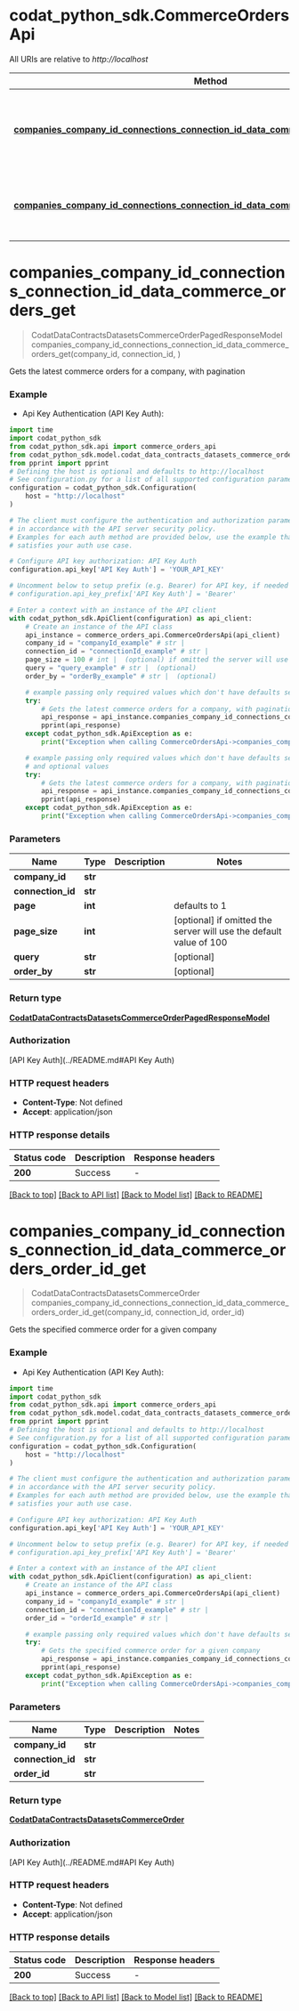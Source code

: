 # codat_python_sdk.CommerceOrdersApi

All URIs are relative to *http://localhost*

Method | HTTP request | Description
------------- | ------------- | -------------
[**companies_company_id_connections_connection_id_data_commerce_orders_get**](CommerceOrdersApi.md#companies_company_id_connections_connection_id_data_commerce_orders_get) | **GET** /companies/{companyId}/connections/{connectionId}/data/commerce-orders | Gets the latest commerce orders for a company, with pagination
[**companies_company_id_connections_connection_id_data_commerce_orders_order_id_get**](CommerceOrdersApi.md#companies_company_id_connections_connection_id_data_commerce_orders_order_id_get) | **GET** /companies/{companyId}/connections/{connectionId}/data/commerce-orders/{orderId} | Gets the specified commerce order for a given company


# **companies_company_id_connections_connection_id_data_commerce_orders_get**
> CodatDataContractsDatasetsCommerceOrderPagedResponseModel companies_company_id_connections_connection_id_data_commerce_orders_get(company_id, connection_id, )

Gets the latest commerce orders for a company, with pagination

### Example

* Api Key Authentication (API Key Auth):
```python
import time
import codat_python_sdk
from codat_python_sdk.api import commerce_orders_api
from codat_python_sdk.model.codat_data_contracts_datasets_commerce_order_paged_response_model import CodatDataContractsDatasetsCommerceOrderPagedResponseModel
from pprint import pprint
# Defining the host is optional and defaults to http://localhost
# See configuration.py for a list of all supported configuration parameters.
configuration = codat_python_sdk.Configuration(
    host = "http://localhost"
)

# The client must configure the authentication and authorization parameters
# in accordance with the API server security policy.
# Examples for each auth method are provided below, use the example that
# satisfies your auth use case.

# Configure API key authorization: API Key Auth
configuration.api_key['API Key Auth'] = 'YOUR_API_KEY'

# Uncomment below to setup prefix (e.g. Bearer) for API key, if needed
# configuration.api_key_prefix['API Key Auth'] = 'Bearer'

# Enter a context with an instance of the API client
with codat_python_sdk.ApiClient(configuration) as api_client:
    # Create an instance of the API class
    api_instance = commerce_orders_api.CommerceOrdersApi(api_client)
    company_id = "companyId_example" # str | 
    connection_id = "connectionId_example" # str | 
    page_size = 100 # int |  (optional) if omitted the server will use the default value of 100
    query = "query_example" # str |  (optional)
    order_by = "orderBy_example" # str |  (optional)

    # example passing only required values which don't have defaults set
    try:
        # Gets the latest commerce orders for a company, with pagination
        api_response = api_instance.companies_company_id_connections_connection_id_data_commerce_orders_get(company_id, connection_id, )
        pprint(api_response)
    except codat_python_sdk.ApiException as e:
        print("Exception when calling CommerceOrdersApi->companies_company_id_connections_connection_id_data_commerce_orders_get: %s\n" % e)

    # example passing only required values which don't have defaults set
    # and optional values
    try:
        # Gets the latest commerce orders for a company, with pagination
        api_response = api_instance.companies_company_id_connections_connection_id_data_commerce_orders_get(company_id, connection_id, page_size=page_size, query=query, order_by=order_by)
        pprint(api_response)
    except codat_python_sdk.ApiException as e:
        print("Exception when calling CommerceOrdersApi->companies_company_id_connections_connection_id_data_commerce_orders_get: %s\n" % e)
```


### Parameters

Name | Type | Description  | Notes
------------- | ------------- | ------------- | -------------
 **company_id** | **str**|  |
 **connection_id** | **str**|  |
 **page** | **int**|  | defaults to 1
 **page_size** | **int**|  | [optional] if omitted the server will use the default value of 100
 **query** | **str**|  | [optional]
 **order_by** | **str**|  | [optional]

### Return type

[**CodatDataContractsDatasetsCommerceOrderPagedResponseModel**](CodatDataContractsDatasetsCommerceOrderPagedResponseModel.md)

### Authorization

[API Key Auth](../README.md#API Key Auth)

### HTTP request headers

 - **Content-Type**: Not defined
 - **Accept**: application/json


### HTTP response details
| Status code | Description | Response headers |
|-------------|-------------|------------------|
**200** | Success |  -  |

[[Back to top]](#) [[Back to API list]](../README.md#documentation-for-api-endpoints) [[Back to Model list]](../README.md#documentation-for-models) [[Back to README]](../README.md)

# **companies_company_id_connections_connection_id_data_commerce_orders_order_id_get**
> CodatDataContractsDatasetsCommerceOrder companies_company_id_connections_connection_id_data_commerce_orders_order_id_get(company_id, connection_id, order_id)

Gets the specified commerce order for a given company

### Example

* Api Key Authentication (API Key Auth):
```python
import time
import codat_python_sdk
from codat_python_sdk.api import commerce_orders_api
from codat_python_sdk.model.codat_data_contracts_datasets_commerce_order import CodatDataContractsDatasetsCommerceOrder
from pprint import pprint
# Defining the host is optional and defaults to http://localhost
# See configuration.py for a list of all supported configuration parameters.
configuration = codat_python_sdk.Configuration(
    host = "http://localhost"
)

# The client must configure the authentication and authorization parameters
# in accordance with the API server security policy.
# Examples for each auth method are provided below, use the example that
# satisfies your auth use case.

# Configure API key authorization: API Key Auth
configuration.api_key['API Key Auth'] = 'YOUR_API_KEY'

# Uncomment below to setup prefix (e.g. Bearer) for API key, if needed
# configuration.api_key_prefix['API Key Auth'] = 'Bearer'

# Enter a context with an instance of the API client
with codat_python_sdk.ApiClient(configuration) as api_client:
    # Create an instance of the API class
    api_instance = commerce_orders_api.CommerceOrdersApi(api_client)
    company_id = "companyId_example" # str | 
    connection_id = "connectionId_example" # str | 
    order_id = "orderId_example" # str | 

    # example passing only required values which don't have defaults set
    try:
        # Gets the specified commerce order for a given company
        api_response = api_instance.companies_company_id_connections_connection_id_data_commerce_orders_order_id_get(company_id, connection_id, order_id)
        pprint(api_response)
    except codat_python_sdk.ApiException as e:
        print("Exception when calling CommerceOrdersApi->companies_company_id_connections_connection_id_data_commerce_orders_order_id_get: %s\n" % e)
```


### Parameters

Name | Type | Description  | Notes
------------- | ------------- | ------------- | -------------
 **company_id** | **str**|  |
 **connection_id** | **str**|  |
 **order_id** | **str**|  |

### Return type

[**CodatDataContractsDatasetsCommerceOrder**](CodatDataContractsDatasetsCommerceOrder.md)

### Authorization

[API Key Auth](../README.md#API Key Auth)

### HTTP request headers

 - **Content-Type**: Not defined
 - **Accept**: application/json


### HTTP response details
| Status code | Description | Response headers |
|-------------|-------------|------------------|
**200** | Success |  -  |

[[Back to top]](#) [[Back to API list]](../README.md#documentation-for-api-endpoints) [[Back to Model list]](../README.md#documentation-for-models) [[Back to README]](../README.md)

